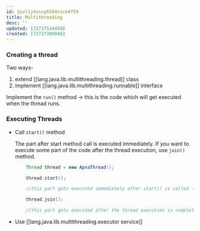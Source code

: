 ```yaml
---
id: 2yvl1jdxsuy6584xzcm4759
title: Multithreading
desc: ''
updated: 1727375344580
created: 1727373800483
---
```


### Creating a thread

Two ways-

1. extend [[lang.java.lib.multithreading.thread]] class
2. implement [[lang.java.lib.multithreading.runnable]] interface

Implement the `run()` method -> this is the code which will get executed when the thread runs.

### Executing Threads

- Call `start()` method

    The part after start method call is executed immediately. If you want to execute some part of the code after the thread execution, use `join()` method.

    ```java
        Thread thread = new ApnaThread();

        thread.start();

        //this part gets executed immediately after start() is called - while the thread is running

        thread.join();

        //this part gets executed after the thread execution is completed.
    ```

- Use [[lang.java.lib.multithreading.executor service]]